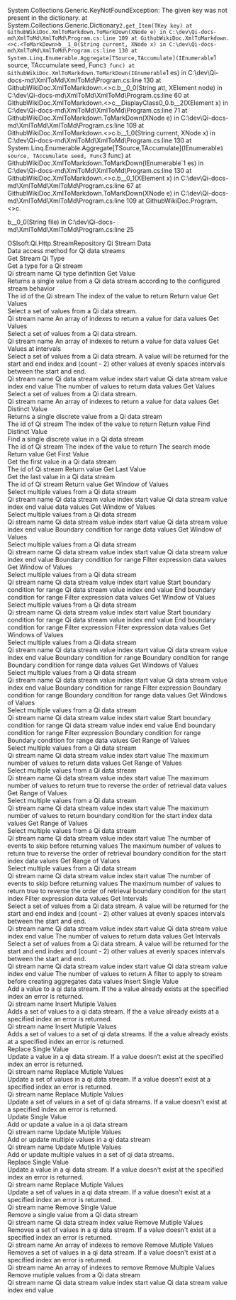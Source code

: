 System.Collections.Generic.KeyNotFoundException: The given key was not present in the dictionary.
   at System.Collections.Generic.Dictionary`2.get_Item(TKey key)
   at GithubWikiDoc.XmlToMarkdown.ToMarkDown(XNode e) in C:\dev\Qi-docs-md\XmlToMd\XmlToMd\Program.cs:line 109
   at GithubWikiDoc.XmlToMarkdown.<>c.<ToMarkDown>b__1_0(String current, XNode x) in C:\dev\Qi-docs-md\XmlToMd\XmlToMd\Program.cs:line 130
   at System.Linq.Enumerable.Aggregate[TSource,TAccumulate](IEnumerable`1 source, TAccumulate seed, Func`3 func)
   at GithubWikiDoc.XmlToMarkdown.ToMarkDown(IEnumerable`1 es) in C:\dev\Qi-docs-md\XmlToMd\XmlToMd\Program.cs:line 130
   at GithubWikiDoc.XmlToMarkdown.<>c.<ToMarkDown>b__0_0(String att, XElement node) in C:\dev\Qi-docs-md\XmlToMd\XmlToMd\Program.cs:line 60
   at GithubWikiDoc.XmlToMarkdown.<>c__DisplayClass0_0.<ToMarkDown>b__2(XElement x) in C:\dev\Qi-docs-md\XmlToMd\XmlToMd\Program.cs:line 71
   at GithubWikiDoc.XmlToMarkdown.ToMarkDown(XNode e) in C:\dev\Qi-docs-md\XmlToMd\XmlToMd\Program.cs:line 109
   at GithubWikiDoc.XmlToMarkdown.<>c.<ToMarkDown>b__1_0(String current, XNode x) in C:\dev\Qi-docs-md\XmlToMd\XmlToMd\Program.cs:line 130
   at System.Linq.Enumerable.Aggregate[TSource,TAccumulate](IEnumerable`1 source, TAccumulate seed, Func`3 func)
   at GithubWikiDoc.XmlToMarkdown.ToMarkDown(IEnumerable`1 es) in C:\dev\Qi-docs-md\XmlToMd\XmlToMd\Program.cs:line 130
   at GithubWikiDoc.XmlToMarkdown.<>c.<ToMarkDown>b__0_1(XElement x) in C:\dev\Qi-docs-md\XmlToMd\XmlToMd\Program.cs:line 67
   at GithubWikiDoc.XmlToMarkdown.ToMarkDown(XNode e) in C:\dev\Qi-docs-md\XmlToMd\XmlToMd\Program.cs:line 109
   at GithubWikiDoc.Program.<>c.<Main>b__0_0(String file) in C:\dev\Qi-docs-md\XmlToMd\XmlToMd\Program.cs:line 25
<?xml version="1.0"?>
<doc>
    <assembly>
        <name>OSIsoft.Qi.Http.StreamRepository</name>
    </assembly>
    <members>
        <member name="T:OSIsoft.Qi.Http.Repository.StreamDataController">
            <name>
            Qi Stream Data
            </name>
            <summary>
            Data access method for Qi data streams
            </summary>
        </member>
        <member name="M:OSIsoft.Qi.Http.Repository.StreamDataController.GetType(System.String)">
            <name>
            Get Stream Qi Type
            </name> 
            <summary>
            Get a type for a Qi stream
            </summary>
            <param name="streamId">Qi stream name</param>
            <returns>Qi type definition</returns>
        </member>
        <member name="M:OSIsoft.Qi.Http.Repository.StreamDataController.GetValue(System.String,System.String)">
            <name>
            Get Value
            </name> 
            <summary>
            Returns a single value from a Qi data stream according to the configured stream behavior
            </summary>
            <param name="streamId">The id of the Qi stream</param>
            <param name="index">The index of the value to return</param>
            <returns>Return value</returns>
        </member>
        <member name="M:OSIsoft.Qi.Http.Repository.StreamDataController.GetValues(System.String,System.String[])">
            <name>
            Get Values
            </name> 
            <summary>
            Select a set of values from a Qi data stream.
            </summary>
            <param name="streamId">Qi stream name</param>
            <param name="index">An array of indexes to return a value for</param>
            <returns>data values</returns>
        </member>
        <member name="M:OSIsoft.Qi.Http.Repository.StreamDataController.CreateGetValuesRequest(System.String,System.String[])">
            <name>
            Get Values
            </name> 
            <summary>
            Select a set of values from a Qi data stream.
            </summary>
            <param name="streamId">Qi stream name</param>
            <param name="index">An array of indexes to return a value for</param>
            <returns>data values</returns>
        </member>
        <member name="M:OSIsoft.Qi.Http.Repository.StreamDataController.GetValues(System.String,System.String,System.String,System.Int32)">
            <name>
            Get Values at intervals
            </name> 
            <summary>
            Select a set of values from a Qi data stream.
            A value will be returned for the start and end index and (count - 2) other values at evenly spaces intervals between the start and end. 
            </summary>
            <param name="streamId">Qi stream name</param>
            <param name="startIndex">Qi data stream value index start value</param>
            <param name="endIndex">Qi data stream value index end value</param>
            <param name="count">The number of values to return</param>
            <returns>data values</returns>
        </member>
        <member name="M:OSIsoft.Qi.Http.Repository.StreamDataController.GetValues(System.String,System.String)">
            <name>
            Get Values
            </name> 
            <summary>
            Select a set of values from a Qi data stream.
            </summary>
            <param name="streamId">Qi stream name</param>
            <param name="filterExpression">An array of indexes to return a value for</param>
            <returns>data values</returns>
        </member>
        <member name="M:OSIsoft.Qi.Http.Repository.StreamDataController.GetDistinctValue(System.String,System.String)">
            <name>
            Get Distinct Value
            </name> 
            <summary>
            Returns a single discrete value from a Qi data stream
            </summary>
            <param name="streamId">The id of Qi stream</param>
            <param name="index">The index of the value to return</param>
            <returns>Return value</returns>
        </member>
        <member name="M:OSIsoft.Qi.Http.Repository.StreamDataController.FindDistinctValue(System.String,System.String,OSIsoft.Qi.QiSearchMode)">
            <name>
            Find Distinct Value
            </name> 
            <summary>
            Find a single discrete value in a Qi data stream
            </summary>
            <param name="streamId">The id of Qi stream</param>
            <param name="index">The index of the value to return</param>
            <param name="mode">The search mode</param>
            <returns>Return value</returns>
        </member>
        <member name="M:OSIsoft.Qi.Http.Repository.StreamDataController.GetFirstValue(System.String)">
            <name>
            Get First Value
            </name> 
            <summary>
            Get the first value in a Qi data stream
            </summary>
            <param name="streamId">The id of Qi stream</param>
            <returns>Return value</returns>
        </member>
        <member name="M:OSIsoft.Qi.Http.Repository.StreamDataController.GetLastValue(System.String)">
            <name>
            Get Last Value
            </name> 
            <summary>
            Get the last value in a Qi data stream
            </summary>
            <param name="streamId">The id of Qi stream</param>
            <returns>Return value</returns>
        </member>
        <member name="M:OSIsoft.Qi.Http.Repository.StreamDataController.GetWindowValues(System.String,System.String,System.String)">
            <name>
            Get Window of Values
            </name> 
            <summary>
            Select multiple values from a Qi data stream
            </summary>
            <param name="streamId">Qi stream name</param>
            <param name="startIndex">Qi data stream value index start value</param>
            <param name="endIndex">Qi data stream value index end value</param>
            <returns>data values</returns>
        </member>
        <member name="M:OSIsoft.Qi.Http.Repository.StreamDataController.GetWindowValues(System.String,System.String,System.String,OSIsoft.Qi.QiBoundaryType)">
            <name>
            Get Window of Values
            </name> 
            <summary>
            Select multiple values from a Qi data stream
            </summary>
            <param name="streamId">Qi stream name</param>
            <param name="startIndex">Qi data stream value index start value</param>
            <param name="endIndex">Qi data stream value index end value</param>
            <param name="boundaryType">Boundary condition for range</param>
            <returns>data values</returns>
        </member>
        <member name="M:OSIsoft.Qi.Http.Repository.StreamDataController.GetWindowValues(System.String,System.String,System.String,OSIsoft.Qi.QiBoundaryType,System.String)">
            <name>
            Get Window of Values
            </name> 
            <summary>
            Select multiple values from a Qi data stream
            </summary>
            <param name="streamId">Qi stream name</param>
            <param name="startIndex">Qi data stream value index start value</param>
            <param name="endIndex">Qi data stream value index end value</param>
            <param name="boundaryType">Boundary condition for range</param>
            <param name="filterExpression">Filter expression</param>
            <returns>data values</returns>
        </member>
        <member name="M:OSIsoft.Qi.Http.Repository.StreamDataController.GetWindowValues(System.String,System.String,OSIsoft.Qi.QiBoundaryType,System.String,OSIsoft.Qi.QiBoundaryType,System.String)">
            <name>
            Get Window of Values
            </name> 
            <summary>
            Select multiple values from a Qi data stream
            </summary>
            <param name="streamId">Qi stream name</param>
            <param name="startIndex">Qi data stream value index start value</param>
            <param name="startBoundaryType">Start boundary condition for range</param>
            <param name="endIndex">Qi data stream value index end value</param>
            <param name="endBoundaryType">End boundary condition for range</param>
            <param name="filterExpression">Filter expression</param>
            <returns>data values</returns>
        </member>
        <member name="M:OSIsoft.Qi.Http.Repository.StreamDataController.GetWindowValues(System.String,System.String,OSIsoft.Qi.QiBoundaryType,System.String,OSIsoft.Qi.QiBoundaryType,System.String,System.String)">
            <name>
            Get Window of Values
            </name> 
            <summary>
            Select multiple values from a Qi data stream
            </summary>
            <param name="streamId">Qi stream name</param>
            <param name="startIndex">Qi data stream value index start value</param>
            <param name="startBoundaryType">Start boundary condition for range</param>
            <param name="endIndex">Qi data stream value index end value</param>
            <param name="endBoundaryType">End boundary condition for range</param>
            <param name="filterExpression">Filter expression</param>
            <param name="selectExpression">Filter expression</param>
            <returns>data values</returns>
        </member>
        <member name="M:OSIsoft.Qi.Http.Repository.StreamDataController.GetWindowValues(System.String,System.String,System.String,OSIsoft.Qi.QiBoundaryType,System.Int32,System.String)">
            <name>
            Get Windows of Values
            </name> 
            <summary>
            Select multiple values from a Qi data stream
            </summary>
            <param name="streamId">Qi stream name</param>
            <param name="startIndex">Qi data stream value index start value</param>
            <param name="endIndex">Qi data stream value index end value</param>
            <param name="boundaryType">Boundary condition for range</param>
            <param name="count">Boundary condition for range</param>
            <param name="continuationToken">Boundary condition for range</param>
            <returns>data values</returns>
        </member>
        <member name="M:OSIsoft.Qi.Http.Repository.StreamDataController.GetWindowValues(System.String,System.String,System.String,OSIsoft.Qi.QiBoundaryType,System.String,System.Int32,System.String)">
            <name>
            Get Windows of Values
            </name> 
            <summary>
            Select multiple values from a Qi data stream
            </summary>
            <param name="streamId">Qi stream name</param>
            <param name="startIndex">Qi data stream value index start value</param>
            <param name="endIndex">Qi data stream value index end value</param>
            <param name="boundaryType">Boundary condition for range</param>
            <param name="filterExpression">Filter expression</param>
            <param name="count">Boundary condition for range</param>
            <param name="continuationToken">Boundary condition for range</param>
            <returns>data values</returns>
        </member>
        <member name="M:OSIsoft.Qi.Http.Repository.StreamDataController.GetWindowValues(System.String,System.String,OSIsoft.Qi.QiBoundaryType,System.String,OSIsoft.Qi.QiBoundaryType,System.String,System.Int32,System.String)">
            <name>
            Get Windows of Values
            </name> 
            <summary>
            Select multiple values from a Qi data stream
            </summary>
            <param name="streamId">Qi stream name</param>
            <param name="startIndex">Qi data stream value index start value</param>
            <param name="startBoundaryType">Start boundary condition for range</param>
            <param name="endIndex">Qi data stream value index end value</param>
            <param name="endBoundaryType">End boundary condition for range</param>
            <param name="filterExpression">Filter expression</param>
            <param name="count">Boundary condition for range</param>
            <param name="continuationToken">Boundary condition for range</param>
            <returns>data values</returns>
        </member>
        <member name="M:OSIsoft.Qi.Http.Repository.StreamDataController.GetRangeValues(System.String,System.String,System.Int32)">
            <name>
            Get Range of Values
            </name> 
            <summary>
            Select multiple values from a Qi data stream
            </summary>
            <param name="streamId">Qi stream name</param>
            <param name="startIndex">Qi data stream value index start value</param>
            <param name="count">The maximum number of values to return</param>
            <returns>data values</returns>
        </member>
        <member name="M:OSIsoft.Qi.Http.Repository.StreamDataController.GetRangeValues(System.String,System.String,System.Int32,System.Boolean)">
            <name>
            Get Range of Values
            </name> 
            <summary>
            Select multiple values from a Qi data stream
            </summary>
            <param name="streamId">Qi stream name</param>
            <param name="startIndex">Qi data stream value index start value</param>
            <param name="count">The maximum number of values to return</param>
            <param name="reversed">true to reverse the order of retrieval</param>
            <returns>data values</returns>
        </member>
        <member name="M:OSIsoft.Qi.Http.Repository.StreamDataController.GetRangeValues(System.String,System.String,System.Int32,OSIsoft.Qi.QiBoundaryType)">
            <name>
            Get Range of Values
            </name> 
            <summary>
            Select multiple values from a Qi data stream
            </summary>
            <param name="streamId">Qi stream name</param>
            <param name="startIndex">Qi data stream value index start value</param>
            <param name="count">The maximum number of values to return</param>
            <param name="boundaryType">boundary condition for the start index</param>
            <returns>data values</returns>
        </member>
        <member name="M:OSIsoft.Qi.Http.Repository.StreamDataController.GetRangeValues(System.String,System.String,System.Int32,System.Int32,System.Boolean,OSIsoft.Qi.QiBoundaryType)">
            <name>
            Get Range of Values
            </name> 
            <summary>
            Select multiple values from a Qi data stream
            </summary>
            <param name="streamId">Qi stream name</param>
            <param name="startIndex">Qi data stream value index start value</param>
            <param name="skip">The number of events to skip before returning values</param>
            <param name="count">The maximum number of values to return</param>
            <param name="reversed">true to reverse the order of retrieval</param>
            <param name="boundaryType">boundary condition for the start index</param>
            <returns>data values</returns>
        </member>
        <member name="M:OSIsoft.Qi.Http.Repository.StreamDataController.GetRangeValues(System.String,System.String,System.Int32,System.Int32,System.Boolean,OSIsoft.Qi.QiBoundaryType,System.String)">
            <name>
            Get Range of Values
            </name> 
            <summary>
            Select multiple values from a Qi data stream
            </summary>
            <param name="streamId">Qi stream name</param>
            <param name="startIndex">Qi data stream value index start value</param>
            <param name="skip">The number of events to skip before returning values</param>
            <param name="count">The maximum number of values to return</param>
            <param name="reversed">true to reverse the order of retrieval</param>
            <param name="boundaryType">boundary condition for the start index</param>
            <param name="filterExpression">Filter expression</param>
            <returns>data values</returns>
        </member>
        <member name="M:OSIsoft.Qi.Http.Repository.StreamDataController.GetIntervals(System.String,System.String,System.String,System.Int32)">
            <name>
            Get Intervals
            </name> 
            <summary>
            Select a set of values from a Qi data stream.
            A value will be returned for the start and end index and (count - 2) other values at evenly spaces intervals between the start and end. 
            </summary>
            <param name="streamId">Qi stream name</param>
            <param name="startIndex">Qi data stream value index start value</param>
            <param name="endIndex">Qi data stream value index end value</param>
            <param name="count">The number of values to return</param>
            <returns>data values</returns>
        </member>
        <member name="M:OSIsoft.Qi.Http.Repository.StreamDataController.GetIntervals(System.String,System.String,System.String,System.Int32,System.String)">
            <name>
            Get Intervals
            </name> 
            <summary>
            Select a set of values from a Qi data stream.
            A value will be returned for the start and end index and (count - 2) other values at evenly spaces intervals between the start and end. 
            </summary>
            <param name="streamId">Qi stream name</param>
            <param name="startIndex">Qi data stream value index start value</param>
            <param name="endIndex">Qi data stream value index end value</param>
            <param name="count">The number of values to return</param>
            <param name="count">A filter to apply to stream before creating aggregates</param>
            <returns>data values</returns>
        </member>
        <member name="M:OSIsoft.Qi.Http.Repository.StreamDataController.InsertValue(System.String)">
            <name>
            Insert Single Value
            </name> 
            <summary>
            Add a value to a qi data stream. If the a value already exists at the specified index an error is returned.
            </summary>
            <param name="streamId">Qi stream name</param>
            <returns></returns>
        </member>
        <member name="M:OSIsoft.Qi.Http.Repository.StreamDataController.InsertValues(System.String)">
            <name>
            Insert Mutiple Values
            </name> 
            <summary>
            Adds a set of values to a qi data stream. If the a value already exists at a specified index an error is returned.
            </summary>
            <param name="streamId">Qi stream name</param>
            <returns></returns>
        </member>
        <member name="M:OSIsoft.Qi.Http.Repository.StreamDataController.InsertValues">
            <name>
            Insert Mutiple Values
            </name> 
            <summary>
            Adds a set of values to a set of qi data streams. If the a value already exists at a specified index an error is returned.
            </summary>      
            <returns></returns>
        </member>
        <member name="M:OSIsoft.Qi.Http.Repository.StreamDataController.ReplaceValue(System.String)">
            <name>
            Replace Single Value
            </name> 
            <summary>
            Update a value in a qi data stream. If a value doesn't exist at the specified index an error is returned.
            </summary>
            <param name="streamId">Qi stream name</param>
            <returns></returns>
        </member>
        <member name="M:OSIsoft.Qi.Http.Repository.StreamDataController.ReplaceValues(System.String)">
            <name>
            Replace Mutiple Values
            </name> 
            <summary>
            Update a set of values in a qi data stream. If a value doesn't exist at a specified index an error is returned.
            </summary>
            <param name="streamId">Qi stream name</param>
            <returns></returns>
        </member>
        <member name="M:OSIsoft.Qi.Http.Repository.StreamDataController.ReplaceValues">
            <name>
            Replace Mutiple Values
            </name> 
            <summary>
            Update a set of values in a set of qi data streams. If a value doesn't exist at a specified index an error is returned.
            </summary>
            <returns></returns>
        </member>
        <member name="M:OSIsoft.Qi.Http.Repository.StreamDataController.UpdateValue(System.String)">
            <name>
            Update Single Value
            </name> 
            <summary>
            Add or update a value in a qi data stream
            </summary>
            <param name="streamId">Qi stream name</param>
            <returns></returns>
        </member>
        <member name="M:OSIsoft.Qi.Http.Repository.StreamDataController.UpdateValues(System.String)">
            <name>
            Update Mutiple Values
            </name> 
            <summary>
            Add or update multiple values in a qi data stream
            </summary>
            <param name="streamId">Qi stream name</param>
            <returns></returns>
        </member>
        <member name="M:OSIsoft.Qi.Http.Repository.StreamDataController.UpdateValues">
            <name>
            Update Mutiple Values
            </name> 
            <summary>
            Add or update multiple values in a set of qi data streams.
            </summary>
            <returns></returns>
        </member>
        <member name="M:OSIsoft.Qi.Http.Repository.StreamDataController.PatchValue(System.String,System.String)">
            <name>
            Replace Single Value
            </name> 
            <summary>
            Update a value in a qi data stream. If a value doesn't exist at the specified index an error is returned.
            </summary>
            <param name="streamId">Qi stream name</param>
            <returns></returns>
        </member>
        <member name="M:OSIsoft.Qi.Http.Repository.StreamDataController.PatchValues(System.String,System.String)">
            <name>
            Replace Mutiple Values
            </name> 
            <summary>
            Update a set of values in a qi data stream. If a value doesn't exist at a specified index an error is returned.
            </summary>
            <param name="streamId">Qi stream name</param>
            <returns></returns>
        </member>
        <member name="M:OSIsoft.Qi.Http.Repository.StreamDataController.RemoveValue(System.String,System.String)">
            <name>
            Remove Single Value
            </name> 
            <summary>
            Remove a single value from a Qi data stream
            </summary>
            <param name="streamId">Qi stream name</param>
            <param name="index">Qi data stream index value</param>
            <returns></returns>
        </member>
        <member name="M:OSIsoft.Qi.Http.Repository.StreamDataController.RemoveValues(System.String,System.String[])">
            <name>
            Remove Mutiple Values
            </name> 
            <summary>
            Removes a set of values in a qi data stream. If a value doesn't exist at a specified index an error is returned.
            </summary>
            <param name="streamId">Qi stream name</param>
            <param name="index">An array of indexes to remove</param>
            <returns></returns>
        </member>
        <member name="M:OSIsoft.Qi.Http.Repository.StreamDataController.CreateRemoveValuesRequest(System.String,System.String[])">
            <name>
            Remove Mutiple Values
            </name> 
            <summary>
            Removes a set of values in a qi data stream. If a value doesn't exist at a specified index an error is returned.
            </summary>
            <param name="streamId">Qi stream name</param>
            <param name="index">An array of indexes to remove</param>
            <returns></returns>
        </member>
        <member name="M:OSIsoft.Qi.Http.Repository.StreamDataController.RemoveWindowValues(System.String,System.String,System.String)">
            <name>
            Remove Multiple Values
            </name> 
            <summary>
            Remove mutiple values from a Qi data stream
            </summary>
            <param name="streamId">Qi stream name</param>
            <param name="startIndex">Qi data stream value index start value</param>
            <param name="endIndex">Qi data stream value index end value</param>
            <returns></returns>
        </member>
    </members>
</doc>
